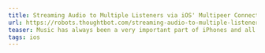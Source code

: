 ```yaml
---
title: Streaming Audio to Multiple Listeners via iOS' Multipeer Connectivity
url: https://robots.thoughtbot.com/streaming-audio-to-multiple-listeners-via-ios-multipeer-connectivity
teaser: Music has always been a very important part of iPhones and all Apple devices....
tags: ios
---
```

